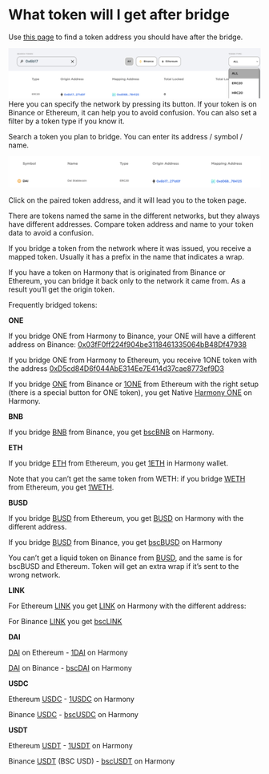 # What token will I get after bridge

Use [this page](https://layerzero.bridge.harmony.one/tokens) to find a token address you should have after the bridge. 

![](../../../../.gitbook/assets/LayerZero-tokens-menu.png)
Here you can specify the network by pressing its button. If your token is on Binance or Ethereum, it can help you to avoid confusion. You can also set a filter by a token type if you know it.

Search a token you plan to bridge. You can enter its address / symbol / name.

![](../../../../.gitbook/assets/LayerZero-tokens-DAI.png)

Click on the paired token address, and it will lead you to the token page.

There are tokens named the same in the different networks, but they always have different addresses. Compare token address and name to your token data to avoid a confusion.

If you bridge a token from the network where it was issued, you receive a mapped token. Usually it has a prefix in the name that indicates a wrap.

If you have a token on Harmony that is originated from Binance or Ethereum, you can bridge it back only to the network it came from. As a result you’ll get the origin token. 

Frequently bridged tokens:

**ONE**

If you bridge ONE from Harmony to Binance, your ONE will have a different address on Binance: [0x03fF0ff224f904be3118461335064bB48Df47938](https://bscscan.com/token/0x03fF0ff224f904be3118461335064bB48Df47938)

If you bridge ONE from Harmony to Ethereum, you receive 1ONE token with the address [0xD5cd84D6f044AbE314Ee7E414d37cae8773ef9D3](https://etherscan.io/token/0xD5cd84D6f044AbE314Ee7E414d37cae8773ef9D3)

If you bridge [ONE](https://bscscan.com/token/0x03fF0ff224f904be3118461335064bB48Df47938) from Binance or [1ONE](https://etherscan.io/token/0xD5cd84D6f044AbE314Ee7E414d37cae8773ef9D3) from Ethereum with the right setup (there is a special button for ONE token), you get Native [Harmony ONE](https://explorer.harmony.one/#/address/0x00eeeeeeeeeeeeeeeeeeeeeeeeeeeeeeeeeeeeee?activeTab=3) on Harmony.

**BNB**

If you bridge [BNB](https://bscscan.com/token/0x00eeeeeeeeeeeeeeeeeeeeeeeeeeeeeeeeeeeeee) from Binance, you get [bscBNB](https://explorer.harmony.one/#/address/0xb1f6E61E1e113625593a22fa6aa94F8052bc39E0?activeTab=3) on Harmony.

**ETH**

If you bridge [ETH](https://etherscan.io/token/0x00eeeeeeeeeeeeeeeeeeeeeeeeeeeeeeeeeeeeee) from Ethereum, you get [1ETH](https://explorer.harmony.one/#/address/0x6983D1E6DEf3690C4d616b13597A09e6193EA013?activeTab=3) in Harmony wallet.

Note that you can’t get the same token from WETH: if you bridge [WETH](https://etherscan.io/token/0xC02aaA39b223FE8D0A0e5C4F27eAD9083C756Cc2) from Ethereum, you get [1WETH](https://explorer.harmony.one/#/address/0xF720b7910C6b2FF5bd167171aDa211E226740bfe?activeTab=3).

**BUSD**

If you bridge [BUSD](https://etherscan.io/token/0x4fabb145d64652a948d72533023f6e7a623c7c53) from Ethereum, you get [BUSD](https://explorer.harmony.one/address/0xE176EBE47d621b984a73036B9DA5d834411ef734?activeTab=3) on Harmony with the different address.

If you bridge [BUSD](https://bscscan.com/token/0xe9e7CEA3DedcA5984780Bafc599bD69ADd087D56) from Binance, you get [bscBUSD](https://explorer.harmony.one/address/0x0aB43550A6915F9f67d0c454C2E90385E6497EaA?activeTab=3) on Harmony

You can’t get a liquid token on Binance from [BUSD](https://explorer.harmony.one/address/0xE176EBE47d621b984a73036B9DA5d834411ef734?activeTab=3), and the same is for bscBUSD and Ethereum. Token will get an extra wrap if it’s sent to the wrong network.

**LINK**

For Ethereum [LINK](https://etherscan.io/token/0x514910771af9ca656af840dff83e8264ecf986ca) you get [LINK](https://explorer.harmony.one/address/0x218532a12a389a4a92fc0c5fb22901d1c19198aa) on Harmony with the different address:

For Binance [LINK](https://bscscan.com/token/0xF8A0BF9cF54Bb92F17374d9e9A321E6a111a51bD) you get [bscLINK](https://explorer.harmony.one/address/0x88B0811DdeC7c94Cc48dE601BdAbd1AC37d6940B?activeTab=3)

**DAI**

[DAI](https://etherscan.io/token/0x6B175474E89094C44Da98b954EedeAC495271d0F) on Ethereum - [1DAI](https://explorer.harmony.one/address/0xEf977d2f931C1978Db5F6747666fa1eACB0d0339?activeTab=3) on Harmony

[DAI](https://bscscan.com/token/0x1AF3F329e8BE154074D8769D1FFa4eE058B1DBc3) on Binance - [bscDAI](https://explorer.harmony.one/address/0x1d374ED0700a0aD3cd4945D66a5B1e08e5db20A8?activeTab=3) on Harmony

**USDC**

Ethereum [USDC](https://etherscan.io/token/0xA0b86991c6218b36c1d19D4a2e9Eb0cE3606eB48) - [1USDC](https://explorer.harmony.one/address/0x985458E523dB3d53125813eD68c274899e9DfAb4?activeTab=3) on Harmony

Binance [USDC](https://bscscan.com/token/0x8AC76a51cc950d9822D68b83fE1Ad97B32Cd580d) - [bscUSDC](https://explorer.harmony.one/address/0x44cED87b9F1492Bf2DCf5c16004832569f7f6cBa?activeTab=3) on Harmony

**USDT**

Ethereum [USDT](https://etherscan.io/token/0xdac17f958d2ee523a2206206994597c13d831ec7) - [1USDT](https://explorer.harmony.one/#/address/0x3C2B8Be99c50593081EAA2A724F0B8285F5aba8f?activeTab=3) on Harmony

Binance [USDT](https://bscscan.com/token/0x55d398326f99059fF775485246999027B3197955) (BSC USD) - [bscUSDT](https://explorer.harmony.one/address/0x9a89d0e1b051640c6704dde4df881f73adfef39a) on Harmony

[//]: # (**UST**)

[//]: # ()
[//]: # (Ethereum [UST]&#40;https://etherscan.io/token/0xa47c8bf37f92aBed4A126BDA807A7b7498661acD&#41; - [1UST]&#40;https://explorer.harmony.one/address/0x2BfA122427085E0D1993CCcf1F74A4C915908F7B?activeTab=3&#41; on Harmony)

[//]: # ()
[//]: # (Harmony [UST]&#40;https://explorer.harmony.one/address/0x224e64ec1BDce3870a6a6c777eDd450454068FEC?activeTab=3&#41; &#40;HRC20&#41; - [1UST]&#40;https://bscscan.com/token/0xE1557165eDf50e3113Ed7f09080D210a51B488Fe&#41; on Binance)
